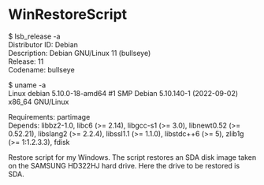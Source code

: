# WinRestoreScript

$ lsb_release -a</br>
Distributor ID:	Debian</br>
Description:	Debian GNU/Linux 11 (bullseye)</br>
Release:	11</br>
Codename:	bullseye</br>

$ uname -a</br>
Linux debian 5.10.0-18-amd64 #1 SMP Debian 5.10.140-1 (2022-09-02) x86_64 GNU/Linux

Requirements:
partimage</br>
Depends: libbz2-1.0, libc6 (>= 2.14), libgcc-s1 (>= 3.0), libnewt0.52 (>= 0.52.21), libslang2 (>= 2.2.4), libssl1.1 (>= 1.1.0), libstdc++6 (>= 5), zlib1g (>= 1:1.2.3.3), fdisk

Restore script for my Windows. The script restores an SDA disk image taken on the SAMSUNG HD322HJ hard drive. Here the drive to be restored is SDA.
